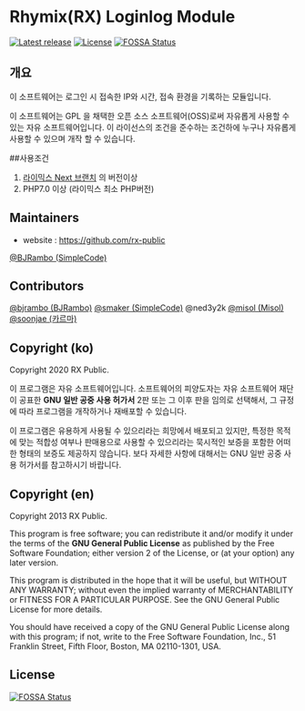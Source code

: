 Rhymix(RX) Loginlog Module
==========================================
[![Latest release](http://img.shields.io/github/release/xe-public/xe-module-loginlog.svg)](https://github.com/xe-public/xe-module-loginlog/releases)
[![License](http://img.shields.io/badge/license-GPL%20v2-brightgreen.svg)](http://www.gnu.org/licenses/gpl.html)
[![FOSSA Status](https://app.fossa.com/api/projects/git%2Bgithub.com%2Frx-public%2Fxe-module-loginlog.svg?type=shield)](https://app.fossa.com/projects/git%2Bgithub.com%2Frx-public%2Fxe-module-loginlog?ref=badge_shield)

개요
---
이 소프트웨어는 로그인 시 접속한 IP와 시간, 접속 환경을 기록하는 모듈입니다.

이 소프트웨어는 GPL 을 채택한 오픈 소스 소프트웨어(OSS)로써 자유롭게 사용할 수 있는 자유 소프트웨어입니다. 이 라이선스의 조건을 준수하는 조건하에 누구나 자유롭게 사용할 수 있으며 개작 할 수 있습니다.

##사용조건

1. [라이믹스 Next 브랜치](https://github.com/rhymix/rhymix/tree/next) 의 버전이상
2. PHP7.0 이상 (라이믹스 최소 PHP버전)


Maintainers
------
* website : https://github.com/rx-public

[@BJRambo (SimpleCode)](http://github.com/BJRambo)

Contributors
------------

[@bjrambo (BJRambo)](https://github.com/bjrambo)
[@smaker (SimpleCode)](https://github.com/smaker)
@ned3y2k
[@misol (Misol)](https://github.com/misol)
[@soonjae (카르마)](https://github.com/soonjae)

Copyright (ko)
---------------------
Copyright 2020 RX Public.

이 프로그램은 자유 소프트웨어입니다. 소프트웨어의 피양도자는 자유 소프트웨어 재단이 공표한 **GNU 일반 공중 사용 허가서** 2판 또는 그 이후 판을 임의로 선택해서, 그 규정에 따라 프로그램을 개작하거나 재배포할 수 있습니다.

이 프로그램은 유용하게 사용될 수 있으리라는 희망에서 배포되고 있지만, 특정한 목적에 맞는 적합성 여부나 판매용으로 사용할 수 있으리라는 묵시적인 보증을 포함한 어떠한 형태의 보증도 제공하지 않습니다. 보다 자세한 사항에 대해서는 GNU 일반 공중 사용 허가서를 참고하시기 바랍니다.


Copyright (en)
--------------
Copyright 2013 RX Public.

This program is free software; you can redistribute it and/or modify it under the terms of the **GNU General Public License** as published by the Free Software Foundation; either version 2 of the License, or (at your option) any later version.

This program is distributed in the hope that it will be useful, but WITHOUT ANY WARRANTY; without even the implied warranty of MERCHANTABILITY or FITNESS FOR A PARTICULAR PURPOSE.  See the GNU General Public License for more details.

You should have received a copy of the GNU General Public License along with this program; if not, write to the Free Software Foundation, Inc., 51 Franklin Street, Fifth Floor, Boston, MA  02110-1301, USA.


## License
[![FOSSA Status](https://app.fossa.com/api/projects/git%2Bgithub.com%2Frx-public%2Fxe-module-loginlog.svg?type=large)](https://app.fossa.com/projects/git%2Bgithub.com%2Frx-public%2Fxe-module-loginlog?ref=badge_large)
